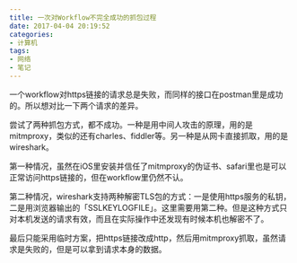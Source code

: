 ```yaml
---
title: 一次对Workflow不完全成功的抓包过程
date: 2017-04-04 20:19:52
categories:
- 计算机
tags:
- 网络
- 笔记
---
```


一个workflow对https链接的请求总是失败，而同样的接口在postman里是成功的。所以想对比一下两个请求的差异。

尝试了两种抓包方式，都不成功。一种是用中间人攻击的原理，用的是mitmproxy，类似的还有charles、fiddler等。另一种是从网卡直接抓取，用的是wireshark。

第一种情况，虽然在iOS里安装并信任了mitmproxy的伪证书、safari里也是可以正常访问https链接的，但在workflow里仍然不认。

第二种情况，wireshark支持两种解密TLS包的方式：一是使用https服务的私钥，二是用浏览器输出的「SSLKEYLOGFILE」。这里需要用第二种。但是这种方式只对本机发送的请求有效，而且在实际操作中还发现有时候本机也解密不了。

最后只能采用临时方案，把https链接改成http，然后用mitmproxy抓取，虽然请求是失败的，但是可以拿到请求本身的数据。

